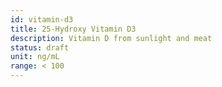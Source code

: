 ```yaml
---
id: vitamin-d3
title: 25-Hydroxy Vitamin D3
description: Vitamin D from sunlight and meat
status: draft
unit: ng/mL
range: < 100
---
```


